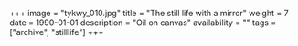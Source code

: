 +++
image = "tykwy_010.jpg"
title = "The still life with a mirror"
weight = 7
date = 1990-01-01
description = "Oil on canvas"
availability = ""
tags = ["archive", "stilllife"]
+++
